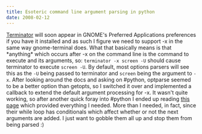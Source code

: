 ```yaml
---
title: Esoteric command line argument parsing in python
date: 2008-02-12
---
```


[Terminator](http://www.tenshu.net/terminator/) will soon appear in GNOME's Preferred Applications preferences if you have it installed and as such I figure we need to support -x in the same way gnome-terminal does.
What that basically means is that \*anything\* which occurs after -x on the command line is the command to execute and its arguments, so:
`terminator -x screen -U`
should cause terminator to execute `screen -U`. By default, most options parsers will see this as the `-U` being passed to terminator and `screen` being the argument to `-x`.
After looking around the docs and asking on \#python, optparse seemed to be a better option than getopts, so I switched it over and implemented a callback to extend the default argument processing for -x. It wasn't quite working, so after another quick foray into \#python I ended up reading [this page](http://docs.python.org/dev/library/optparse.html#callback-example-6-variable-arguments) which provided everything I needed. More than I needed, in fact, since their while loop has conditionals which affect whether or not the next arguments are added. I just want to gobble them all up and stop them from being parsed :)
